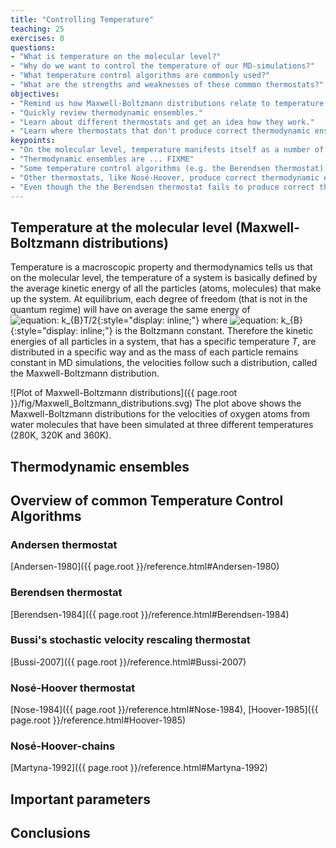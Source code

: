 ```yaml
---
title: "Controlling Temperature"
teaching: 25
exercises: 0
questions:
- "What is temperature on the molecular level?"
- "Why do we want to control the temperature of our MD-simulations?"
- "What temperature control algorithms are commonly used?"
- "What are the strengths and weaknesses of these common thermostats?"
objectives:
- "Remind us how Maxwell-Boltzmann distributions relate to temperature."
- "Quickly review thermodynamic ensembles."
- "Learn about different thermostats and get an idea how they work."
- "Learn where thermostats that don't produce correct thermodynamic ensembles can still be very useful."
keypoints:
- "On the molecular level, temperature manifests itself as a number of particles having a certain average kinetic energy."
- "Thermodynamic ensembles are ... FIXME"
- "Some temperature control algorithms (e.g. the Berendsen thermostat) fail to produce kinetic energy distributions that represent a correct thermodynamic ensemble."
- "Other thermostats, like Nosé-Hoover, produce correct thermodynamic ensembles but can take long to converge."
- "Even though the the Berendsen thermostat fails to produce correct thermodynamic ensembles, it can be useful for system relaxation as it is robust and converges fast."
---
```


## Temperature at the molecular level (Maxwell-Boltzmann distributions)

Temperature is a macroscopic property and thermodynamics tells us that on the molecular level, the
temperature of a system is basically defined by the average kinetic energy of all the particles 
(atoms, molecules) that make up the system. At equilibrium, each degree of freedom (that is not
in the quantum regime) will have on average the same energy of  
![equation: k_{B}T/2](https://latex.codecogs.com/gif.latex?k_{B}T/2){:style="display: inline;"} 
where ![equation: k_{B}](https://latex.codecogs.com/gif.latex?k_{B}){:style="display: inline;"} 
is the Boltzmann constant.
Therefore the kinetic energies of all particles in a system, that has a specific temperature *T*,
are distributed in a specific way and as the mass of each particle remains constant in MD 
simulations, the velocities follow such a distribution, called the Maxwell-Boltzmann distribution.

![Plot of Maxwell-Boltzmann distributions]({{ page.root }}/fig/Maxwell_Boltzmann_distributions.svg)
The plot above shows the Maxwell-Boltzmann distributions for the velocities of oxygen atoms
from water molecules that have been simulated at three different temperatures (280K, 320K and 360K).

## Thermodynamic ensembles


## Overview of common Temperature Control Algorithms

### Andersen thermostat
[Andersen-1980]({{ page.root }}/reference.html#Andersen-1980)

### Berendsen thermostat
[Berendsen-1984]({{ page.root }}/reference.html#Berendsen-1984)

### Bussi's stochastic velocity rescaling thermostat
[Bussi-2007]({{ page.root }}/reference.html#Bussi-2007)

### Nosé-Hoover thermostat
[Nose-1984]({{ page.root }}/reference.html#Nose-1984), [Hoover-1985]({{ page.root }}/reference.html#Hoover-1985)

### Nosé-Hoover-chains
[Martyna-1992]({{ page.root }}/reference.html#Martyna-1992)

## Important parameters


## Conclusions
